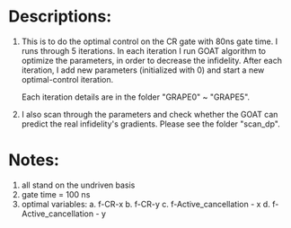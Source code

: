 # Descriptions:
1. This is to do the optimal control on the CR gate with 80ns gate time. I runs through 5 iterations. In each iteration I run GOAT algorithm to optimize the parameters, in order to decrease the infidelity. After each iteration, I add new parameters (initialized with 0) and start a new optimal-control iteration.

    Each iteration details  are in the folder "GRAPE0" ~ "GRAPE5".
    
2. I also scan through the parameters and check whether the GOAT can predict the real infidelity's gradients. Please see the folder "scan_dp".


# Notes:
1. all stand on the undriven basis
2. gate time = 100 ns
3. optimal variables: 
a. f-CR-x
b. f-CR-y
c. f-Active_cancellation - x
d. f-Active_cancellation - y

